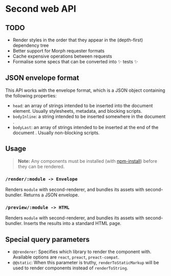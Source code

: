 # Second web API

## TODO

- Render styles in the order that they appear in the (depth-first) dependency tree
- Better support for Morph requester formats
- Cache expensive operations between requests
- Formalise some specs that can be converted into ✨ tests ✨

## JSON envelope format

This API works with the envelope format, which is a JSON object containing the following properties:

- `head`: an array of strings intended to be inserted into the document <head> element. Usually stylesheets, metadata, and blocking scripts.
- `bodyInline`: a string intended to be inserted somewhere in the document <body>.
- `bodyLast`: an array of strings intended to be inserted at the end of the document <body>. Usually non-blocking scripts.

## Usage

> **Note:** Any components must be installed (with [npm-install](https://docs.npmjs.com/cli/install)) before they can be rendered.

### `/render/:module -> Envelope`

Renders `module` with second-renderer, and bundles its assets with second-bundler. Returns a JSON envelope.

### `/preview/:module -> HTML`

Renders `module` with second-renderer, and bundles its assets with second-bundler. Inserts the results into a standard HTML page.

## Special query parameters

- `@@renderer`: Specifies which library to render the component with. Available options are `react`, `preact`, `preact-compat`.
- `@@static`: When this parameter is truthy, `renderToStaticMarkup` will be used to render components instead of `renderToString`.
